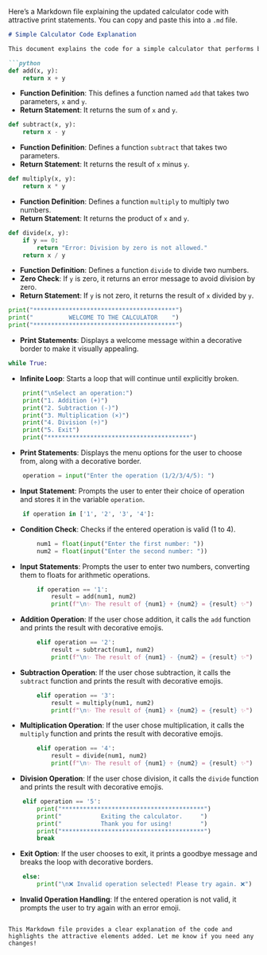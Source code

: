Here’s a Markdown file explaining the updated calculator code with attractive print statements. You can copy and paste this into a `.md` file.

```markdown
# Simple Calculator Code Explanation

This document explains the code for a simple calculator that performs basic arithmetic operations with attractive print statements.

```python
def add(x, y):
    return x + y
```
- **Function Definition**: This defines a function named `add` that takes two parameters, `x` and `y`.
- **Return Statement**: It returns the sum of `x` and `y`.

```python
def subtract(x, y):
    return x - y
```
- **Function Definition**: Defines a function `subtract` that takes two parameters.
- **Return Statement**: It returns the result of `x` minus `y`.

```python
def multiply(x, y):
    return x * y
```
- **Function Definition**: Defines a function `multiply` to multiply two numbers.
- **Return Statement**: It returns the product of `x` and `y`.

```python
def divide(x, y):
    if y == 0:
        return "Error: Division by zero is not allowed."
    return x / y
```
- **Function Definition**: Defines a function `divide` to divide two numbers.
- **Zero Check**: If `y` is zero, it returns an error message to avoid division by zero.
- **Return Statement**: If `y` is not zero, it returns the result of `x` divided by `y`.

```python
print("****************************************")
print("          WELCOME TO THE CALCULATOR    ")
print("****************************************")
```
- **Print Statements**: Displays a welcome message within a decorative border to make it visually appealing.

```python
while True:
```
- **Infinite Loop**: Starts a loop that will continue until explicitly broken.

```python
    print("\nSelect an operation:")
    print("1. Addition (+)")
    print("2. Subtraction (-)")
    print("3. Multiplication (×)")
    print("4. Division (÷)")
    print("5. Exit")
    print("****************************************")
```
- **Print Statements**: Displays the menu options for the user to choose from, along with a decorative border.

```python
    operation = input("Enter the operation (1/2/3/4/5): ")
```
- **Input Statement**: Prompts the user to enter their choice of operation and stores it in the variable `operation`.

```python
    if operation in ['1', '2', '3', '4']:
```
- **Condition Check**: Checks if the entered operation is valid (1 to 4).

```python
        num1 = float(input("Enter the first number: "))
        num2 = float(input("Enter the second number: "))
```
- **Input Statements**: Prompts the user to enter two numbers, converting them to floats for arithmetic operations.

```python
        if operation == '1':
            result = add(num1, num2)
            print(f"\n✨ The result of {num1} + {num2} = {result} ✨")
```
- **Addition Operation**: If the user chose addition, it calls the `add` function and prints the result with decorative emojis.

```python
        elif operation == '2':
            result = subtract(num1, num2)
            print(f"\n✨ The result of {num1} - {num2} = {result} ✨")
```
- **Subtraction Operation**: If the user chose subtraction, it calls the `subtract` function and prints the result with decorative emojis.

```python
        elif operation == '3':
            result = multiply(num1, num2)
            print(f"\n✨ The result of {num1} × {num2} = {result} ✨")
```
- **Multiplication Operation**: If the user chose multiplication, it calls the `multiply` function and prints the result with decorative emojis.

```python
        elif operation == '4':
            result = divide(num1, num2)
            print(f"\n✨ The result of {num1} ÷ {num2} = {result} ✨")
```
- **Division Operation**: If the user chose division, it calls the `divide` function and prints the result with decorative emojis.

```python
    elif operation == '5':
        print("****************************************")
        print("           Exiting the calculator.     ")
        print("           Thank you for using!        ")
        print("****************************************")
        break
```
- **Exit Option**: If the user chooses to exit, it prints a goodbye message and breaks the loop with decorative borders.

```python
    else:
        print("\n❌ Invalid operation selected! Please try again. ❌")
```
- **Invalid Operation Handling**: If the entered operation is not valid, it prompts the user to try again with an error emoji.
```

This Markdown file provides a clear explanation of the code and highlights the attractive elements added. Let me know if you need any changes!